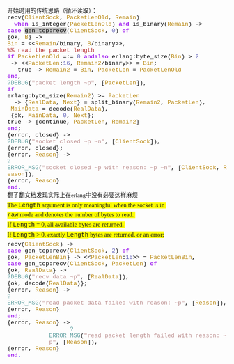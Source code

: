 <!--
author: admin
date: 2010-01-13
title: Erlang中粘包处理
tags: Erlang,粘包
category: Erlang
status: publish
summary: 	&nbsp;			开始时用的传统思路（循环读取）：				recv(ClientSock,&nbsp;PacketLenOld,&nbsp;Remain)&nbsp;		&nbsp;&nbsp;when&nbsp;is_integer(PacketLenOld)&nbsp;an
-->

<div class="Section0">
	<p class="p0" style="margin-top: 0pt; margin-bottom: 0pt">&nbsp;</p>
	<div class="Section0">
		<p class="p0" style="margin-top: 0pt; margin-bottom: 0pt"><font class="Apple-style-span" face="宋体" size="3"><span class="Apple-style-span" style="font-size: 13px"><span style="font-family: '宋体'; font-size: 10pt; mso-spacerun: 'yes'">开始时用的传统思路（循环读取）：</span><span style="font-family: '宋体'; font-size: 10pt; mso-spacerun: 'yes'"><o:p></o:p></span></span></font></p>
		<p class="p0" style="margin-top: 0pt; margin-bottom: 0pt"><font class="Apple-style-span" face="宋体" size="3"><span class="Apple-style-span" style="font-size: 13px"><span style="font-family: '宋体'; font-size: 10pt; mso-spacerun: 'yes'"><o:p></o:p></span></span></font></p>
		<p class="p0" style="margin-top: 0pt; margin-bottom: 0pt"><font class="Apple-style-span" face="宋体" size="3"><span class="Apple-style-span" style="font-size: 13px"><span style="font-family: 'courier new'; color: rgb(0,0,0); font-size: 10pt; mso-spacerun: 'yes'">recv(</span><span style="font-family: 'courier new'; color: rgb(184,134,11); font-size: 10pt; mso-spacerun: 'yes'">ClientSock</span><span style="font-family: 'courier new'; color: rgb(0,0,0); font-size: 10pt; mso-spacerun: 'yes'">,&nbsp;</span><span style="font-family: 'courier new'; color: rgb(184,134,11); font-size: 10pt; mso-spacerun: 'yes'">PacketLenOld</span><span style="font-family: 'courier new'; color: rgb(0,0,0); font-size: 10pt; mso-spacerun: 'yes'">,&nbsp;</span><span style="font-family: 'courier new'; color: rgb(184,134,11); font-size: 10pt; mso-spacerun: 'yes'">Remain</span><span style="font-family: 'courier new'; color: rgb(0,0,0); font-size: 10pt; mso-spacerun: 'yes'">)&nbsp;</span><span style="font-family: 'courier new'; font-size: 10pt; mso-spacerun: 'yes'"><o:p></o:p></span></span></font></p>
		<p class="p0" style="margin-top: 0pt; margin-bottom: 0pt"><font class="Apple-style-span" face="宋体" size="3"><span class="Apple-style-span" style="font-size: 13px"><span style="font-family: 'courier new'; color: rgb(0,0,0); font-size: 10pt; mso-spacerun: 'yes'">&nbsp;&nbsp;</span><span style="font-family: 'courier new'; color: rgb(160,32,240); font-size: 10pt; font-weight: bold; mso-spacerun: 'yes'">when</span><span style="font-family: 'courier new'; color: rgb(0,0,0); font-size: 10pt; mso-spacerun: 'yes'">&nbsp;is_integer(</span><span style="font-family: 'courier new'; color: rgb(184,134,11); font-size: 10pt; mso-spacerun: 'yes'">PacketLenOld</span><span style="font-family: 'courier new'; color: rgb(0,0,0); font-size: 10pt; mso-spacerun: 'yes'">)&nbsp;</span><span style="font-family: 'courier new'; color: rgb(160,32,240); font-size: 10pt; font-weight: bold; mso-spacerun: 'yes'">and</span><span style="font-family: 'courier new'; color: rgb(0,0,0); font-size: 10pt; mso-spacerun: 'yes'">&nbsp;is_binary(</span><span style="font-family: 'courier new'; color: rgb(184,134,11); font-size: 10pt; mso-spacerun: 'yes'">Remain</span><span style="font-family: 'courier new'; color: rgb(0,0,0); font-size: 10pt; mso-spacerun: 'yes'">)&nbsp;-&gt;</span><span style="font-family: 'courier new'; font-size: 10pt; mso-spacerun: 'yes'"><o:p></o:p></span></span></font></p>
		<p class="p0" style="margin-top: 0pt; margin-bottom: 0pt"><font class="Apple-style-span" face="宋体" size="3"><span style="font-family: 'courier new'; color: rgb(160,32,240); font-size: 10pt; font-weight: bold; mso-spacerun: 'yes'">case</span><span style="font-family: 'courier new'; color: rgb(0,0,0); font-size: 10pt; mso-spacerun: 'yes'">&nbsp;</span><span style="font-family: 'courier new'; background: rgb(192,192,192); color: rgb(0,0,0); font-size: 10pt; mso-spacerun: 'yes'">gen_tcp:recv</span><span style="font-family: 'courier new'; color: rgb(0,0,0); font-size: 10pt; mso-spacerun: 'yes'">(</span><span style="font-family: 'courier new'; color: rgb(184,134,11); font-size: 10pt; mso-spacerun: 'yes'">ClientSock</span><span style="font-family: 'courier new'; color: rgb(0,0,0); font-size: 10pt; mso-spacerun: 'yes'">,&nbsp;</span><span style="font-family: 'courier new'; color: rgb(90,90,180); font-size: 10pt; mso-spacerun: 'yes'">0</span><span style="font-family: 'courier new'; color: rgb(0,0,0); font-size: 10pt; mso-spacerun: 'yes'">)&nbsp;</span><span style="font-family: 'courier new'; color: rgb(160,32,240); font-size: 10pt; font-weight: bold; mso-spacerun: 'yes'">of</span><span style="font-family: 'courier new'; font-size: 10pt; mso-spacerun: 'yes'"><o:p></o:p></span></font></p>
		<p class="p0" style="margin-top: 0pt; margin-bottom: 0pt"><font class="Apple-style-span" face="宋体" size="3"><span style="font-family: 'courier new'; color: rgb(0,0,0); font-size: 10pt; mso-spacerun: 'yes'">{ok,&nbsp;</span><span style="font-family: 'courier new'; color: rgb(184,134,11); font-size: 10pt; mso-spacerun: 'yes'">B</span><span style="font-family: 'courier new'; color: rgb(0,0,0); font-size: 10pt; mso-spacerun: 'yes'">}&nbsp;-&gt;</span><span style="font-family: 'courier new'; font-size: 10pt; mso-spacerun: 'yes'"><o:p></o:p></span></font></p>
		<p class="p0" style="margin-top: 0pt; margin-bottom: 0pt"><font class="Apple-style-span" face="宋体" size="3"><span style="font-family: 'courier new'; color: rgb(184,134,11); font-size: 10pt; mso-spacerun: 'yes'">Bin</span><span style="font-family: 'courier new'; color: rgb(0,0,0); font-size: 10pt; mso-spacerun: 'yes'">&nbsp;=&nbsp;&lt;&lt;</span><span style="font-family: 'courier new'; color: rgb(184,134,11); font-size: 10pt; mso-spacerun: 'yes'">Remain</span><span style="font-family: 'courier new'; color: rgb(0,0,0); font-size: 10pt; mso-spacerun: 'yes'">/binary,&nbsp;</span><span style="font-family: 'courier new'; color: rgb(184,134,11); font-size: 10pt; mso-spacerun: 'yes'">B</span><span style="font-family: 'courier new'; color: rgb(0,0,0); font-size: 10pt; mso-spacerun: 'yes'">/binary&gt;&gt;,</span><span style="font-family: 'courier new'; font-size: 10pt; mso-spacerun: 'yes'"><o:p></o:p></span></font></p>
		<p class="p0" style="margin-top: 0pt; margin-bottom: 0pt"><font class="Apple-style-span" face="宋体" size="3"><span style="font-family: 'courier new'; color: rgb(178,34,34); font-size: 10pt; mso-spacerun: 'yes'">%%&nbsp;read&nbsp;the&nbsp;packet&nbsp;length</span><span style="font-family: 'courier new'; font-size: 10pt; mso-spacerun: 'yes'"><o:p></o:p></span></font></p>
		<p class="p0" style="margin-top: 0pt; margin-bottom: 0pt"><font class="Apple-style-span" face="宋体" size="3"><span style="font-family: 'courier new'; color: rgb(160,32,240); font-size: 10pt; font-weight: bold; mso-spacerun: 'yes'">if</span><span style="font-family: 'courier new'; color: rgb(0,0,0); font-size: 10pt; mso-spacerun: 'yes'">&nbsp;</span><span style="font-family: 'courier new'; color: rgb(184,134,11); font-size: 10pt; mso-spacerun: 'yes'">PacketLenOld</span><span style="font-family: 'courier new'; color: rgb(0,0,0); font-size: 10pt; mso-spacerun: 'yes'">&nbsp;=:=&nbsp;</span><span style="font-family: 'courier new'; color: rgb(90,90,180); font-size: 10pt; mso-spacerun: 'yes'">0</span><span style="font-family: 'courier new'; color: rgb(0,0,0); font-size: 10pt; mso-spacerun: 'yes'">&nbsp;</span><span style="font-family: 'courier new'; color: rgb(160,32,240); font-size: 10pt; font-weight: bold; mso-spacerun: 'yes'">andalso</span><span style="font-family: 'courier new'; color: rgb(0,0,0); font-size: 10pt; mso-spacerun: 'yes'">&nbsp;erlang:byte_size(</span><span style="font-family: 'courier new'; color: rgb(184,134,11); font-size: 10pt; mso-spacerun: 'yes'">Bin</span><span style="font-family: 'courier new'; color: rgb(0,0,0); font-size: 10pt; mso-spacerun: 'yes'">)&nbsp;&gt;&nbsp;</span><span style="font-family: 'courier new'; color: rgb(90,90,180); font-size: 10pt; mso-spacerun: 'yes'">2</span><span style="font-family: 'courier new'; font-size: 10pt; mso-spacerun: 'yes'"><o:p></o:p></span></font></p>
		<p class="p0" style="margin-top: 0pt; margin-bottom: 0pt"><font class="Apple-style-span" face="宋体" size="3"><span style="font-family: 'courier new'; color: rgb(0,0,0); font-size: 10pt; mso-spacerun: 'yes'">&nbsp;-&gt;&nbsp;&lt;&lt;</span><span style="font-family: 'courier new'; color: rgb(184,134,11); font-size: 10pt; mso-spacerun: 'yes'">PacketLen</span><span style="font-family: 'courier new'; color: rgb(0,0,0); font-size: 10pt; mso-spacerun: 'yes'">:</span><span style="font-family: 'courier new'; color: rgb(90,90,180); font-size: 10pt; mso-spacerun: 'yes'">16</span><span style="font-family: 'courier new'; color: rgb(0,0,0); font-size: 10pt; mso-spacerun: 'yes'">,&nbsp;</span><span style="font-family: 'courier new'; color: rgb(184,134,11); font-size: 10pt; mso-spacerun: 'yes'">Remain2</span><span style="font-family: 'courier new'; color: rgb(0,0,0); font-size: 10pt; mso-spacerun: 'yes'">/binary&gt;&gt;&nbsp;=&nbsp;</span><span style="font-family: 'courier new'; color: rgb(184,134,11); font-size: 10pt; mso-spacerun: 'yes'">Bin</span><span style="font-family: 'courier new'; color: rgb(0,0,0); font-size: 10pt; mso-spacerun: 'yes'">;</span><span style="font-family: 'courier new'; font-size: 10pt; mso-spacerun: 'yes'"><o:p></o:p></span></font></p>
		<p class="p0" style="margin-top: 0pt; margin-bottom: 0pt"><font class="Apple-style-span" face="宋体" size="3"><span style="font-family: 'courier new'; color: rgb(0,0,0); font-size: 10pt; mso-spacerun: 'yes'">&nbsp;&nbsp;&nbsp;true&nbsp;-&gt;&nbsp;</span><span style="font-family: 'courier new'; color: rgb(184,134,11); font-size: 10pt; mso-spacerun: 'yes'">Remain2</span><span style="font-family: 'courier new'; color: rgb(0,0,0); font-size: 10pt; mso-spacerun: 'yes'">&nbsp;=&nbsp;</span><span style="font-family: 'courier new'; color: rgb(184,134,11); font-size: 10pt; mso-spacerun: 'yes'">Bin</span><span style="font-family: 'courier new'; color: rgb(0,0,0); font-size: 10pt; mso-spacerun: 'yes'">,&nbsp;</span><span style="font-family: 'courier new'; color: rgb(184,134,11); font-size: 10pt; mso-spacerun: 'yes'">PacketLen</span><span style="font-family: 'courier new'; color: rgb(0,0,0); font-size: 10pt; mso-spacerun: 'yes'">&nbsp;=&nbsp;</span><span style="font-family: 'courier new'; color: rgb(184,134,11); font-size: 10pt; mso-spacerun: 'yes'">PacketLenOld</span><span style="font-family: 'courier new'; font-size: 10pt; mso-spacerun: 'yes'"><o:p></o:p></span></font></p>
		<p class="p0" style="margin-top: 0pt; margin-bottom: 0pt"><font class="Apple-style-span" face="宋体" size="3"><span style="font-family: 'courier new'; color: rgb(160,32,240); font-size: 10pt; font-weight: bold; mso-spacerun: 'yes'">end</span><span style="font-family: 'courier new'; color: rgb(0,0,0); font-size: 10pt; mso-spacerun: 'yes'">,</span><span style="font-family: 'courier new'; color: rgb(0,0,0); font-size: 10pt; mso-spacerun: 'yes'"> </span><span style="font-family: 'courier new'; font-size: 10pt; mso-spacerun: 'yes'"><o:p></o:p></span></font></p>
		<p class="p0" style="margin-top: 0pt; margin-bottom: 0pt"><font class="Apple-style-span" face="宋体" size="3"><span style="font-family: 'courier new'; color: rgb(95,158,160); font-size: 10pt; mso-spacerun: 'yes'">?DEBUG</span><span style="font-family: 'courier new'; color: rgb(0,0,0); font-size: 10pt; mso-spacerun: 'yes'">(</span><span style="font-family: 'courier new'; color: rgb(188,143,143); font-size: 10pt; mso-spacerun: 'yes'">&quot;packet&nbsp;length&nbsp;~p&quot;</span><span style="font-family: 'courier new'; color: rgb(0,0,0); font-size: 10pt; mso-spacerun: 'yes'">,&nbsp;[</span><span style="font-family: 'courier new'; color: rgb(184,134,11); font-size: 10pt; mso-spacerun: 'yes'">PacketLen</span><span style="font-family: 'courier new'; color: rgb(0,0,0); font-size: 10pt; mso-spacerun: 'yes'">]),</span><span style="font-family: 'courier new'; font-size: 10pt; mso-spacerun: 'yes'"><o:p></o:p></span></font></p>
		<p class="p0" style="margin-top: 0pt; margin-bottom: 0pt"><font class="Apple-style-span" face="宋体" size="3"><span style="font-family: 'courier new'; color: rgb(160,32,240); font-size: 10pt; font-weight: bold; mso-spacerun: 'yes'">if</span><span style="font-family: 'courier new'; color: rgb(0,0,0); font-size: 10pt; mso-spacerun: 'yes'">&nbsp;</span><span style="font-family: 'courier new'; font-size: 10pt; mso-spacerun: 'yes'"><o:p></o:p></span></font></p>
		<p class="p0" style="margin-top: 0pt; margin-bottom: 0pt"><font class="Apple-style-span" face="宋体" size="3"><span style="font-family: 'courier new'; color: rgb(0,0,0); font-size: 10pt; mso-spacerun: 'yes'">erlang:byte_size(</span><span style="font-family: 'courier new'; color: rgb(184,134,11); font-size: 10pt; mso-spacerun: 'yes'">Remain2</span><span style="font-family: 'courier new'; color: rgb(0,0,0); font-size: 10pt; mso-spacerun: 'yes'">)&nbsp;&gt;=&nbsp;</span><span style="font-family: 'courier new'; color: rgb(184,134,11); font-size: 10pt; mso-spacerun: 'yes'">PacketLen</span><span style="font-family: 'courier new'; font-size: 10pt; mso-spacerun: 'yes'"><o:p></o:p></span></font></p>
		<p class="p0" style="margin-top: 0pt; margin-bottom: 0pt"><font class="Apple-style-span" face="宋体" size="3"><span style="font-family: 'courier new'; color: rgb(0,0,0); font-size: 10pt; mso-spacerun: 'yes'">&nbsp;&nbsp;-&gt;&nbsp;{</span><span style="font-family: 'courier new'; color: rgb(184,134,11); font-size: 10pt; mso-spacerun: 'yes'">RealData</span><span style="font-family: 'courier new'; color: rgb(0,0,0); font-size: 10pt; mso-spacerun: 'yes'">,&nbsp;</span><span style="font-family: 'courier new'; color: rgb(184,134,11); font-size: 10pt; mso-spacerun: 'yes'">Next</span><span style="font-family: 'courier new'; color: rgb(0,0,0); font-size: 10pt; mso-spacerun: 'yes'">}&nbsp;=&nbsp;split_binary(</span><span style="font-family: 'courier new'; color: rgb(184,134,11); font-size: 10pt; mso-spacerun: 'yes'">Remain2</span><span style="font-family: 'courier new'; color: rgb(0,0,0); font-size: 10pt; mso-spacerun: 'yes'">,&nbsp;</span><span style="font-family: 'courier new'; color: rgb(184,134,11); font-size: 10pt; mso-spacerun: 'yes'">PacketLen</span><span style="font-family: 'courier new'; color: rgb(0,0,0); font-size: 10pt; mso-spacerun: 'yes'">),</span><span style="font-family: 'courier new'; font-size: 10pt; mso-spacerun: 'yes'"><o:p></o:p></span></font></p>
		<p class="p0" style="margin-top: 0pt; margin-bottom: 0pt"><font class="Apple-style-span" face="宋体" size="3"><span style="font-family: 'courier new'; color: rgb(0,0,0); font-size: 10pt; mso-spacerun: 'yes'">&nbsp;</span><span style="font-family: 'courier new'; color: rgb(184,134,11); font-size: 10pt; mso-spacerun: 'yes'">MainData</span><span style="font-family: 'courier new'; color: rgb(0,0,0); font-size: 10pt; mso-spacerun: 'yes'">&nbsp;=&nbsp;decode(</span><span style="font-family: 'courier new'; color: rgb(184,134,11); font-size: 10pt; mso-spacerun: 'yes'">RealData</span><span style="font-family: 'courier new'; color: rgb(0,0,0); font-size: 10pt; mso-spacerun: 'yes'">),</span><span style="font-family: 'courier new'; font-size: 10pt; mso-spacerun: 'yes'"><o:p></o:p></span></font></p>
		<p class="p0" style="margin-top: 0pt; margin-bottom: 0pt"><font class="Apple-style-span" face="宋体" size="3"><span style="font-family: 'courier new'; color: rgb(0,0,0); font-size: 10pt; mso-spacerun: 'yes'">&nbsp;{ok,&nbsp;</span><span style="font-family: 'courier new'; color: rgb(184,134,11); font-size: 10pt; mso-spacerun: 'yes'">MainData</span><span style="font-family: 'courier new'; color: rgb(0,0,0); font-size: 10pt; mso-spacerun: 'yes'">,&nbsp;</span><span style="font-family: 'courier new'; color: rgb(90,90,180); font-size: 10pt; mso-spacerun: 'yes'">0</span><span style="font-family: 'courier new'; color: rgb(0,0,0); font-size: 10pt; mso-spacerun: 'yes'">,&nbsp;</span><span style="font-family: 'courier new'; color: rgb(184,134,11); font-size: 10pt; mso-spacerun: 'yes'">Next</span><span style="font-family: 'courier new'; color: rgb(0,0,0); font-size: 10pt; mso-spacerun: 'yes'">};</span><span style="font-family: 'courier new'; font-size: 10pt; mso-spacerun: 'yes'"><o:p></o:p></span></font></p>
		<p class="p0" style="margin-top: 0pt; margin-bottom: 0pt"><font class="Apple-style-span" face="宋体" size="3"><span style="font-family: 'courier new'; color: rgb(0,0,0); font-size: 10pt; mso-spacerun: 'yes'">true&nbsp;-&gt;&nbsp;{continue,&nbsp;</span><span style="font-family: 'courier new'; color: rgb(184,134,11); font-size: 10pt; mso-spacerun: 'yes'">PacketLen</span><span style="font-family: 'courier new'; color: rgb(0,0,0); font-size: 10pt; mso-spacerun: 'yes'">,&nbsp;</span><span style="font-family: 'courier new'; color: rgb(184,134,11); font-size: 10pt; mso-spacerun: 'yes'">Remain2</span><span style="font-family: 'courier new'; color: rgb(0,0,0); font-size: 10pt; mso-spacerun: 'yes'">}</span><span style="font-family: 'courier new'; font-size: 10pt; mso-spacerun: 'yes'"><o:p></o:p></span></font></p>
		<p class="p0" style="margin-top: 0pt; margin-bottom: 0pt"><font class="Apple-style-span" face="宋体" size="3"><span style="font-family: 'courier new'; color: rgb(160,32,240); font-size: 10pt; font-weight: bold; mso-spacerun: 'yes'">end</span><span style="font-family: 'courier new'; color: rgb(0,0,0); font-size: 10pt; mso-spacerun: 'yes'">;</span><span style="font-family: 'courier new'; font-size: 10pt; mso-spacerun: 'yes'"><o:p></o:p></span></font></p>
		<p class="p0" style="margin-top: 0pt; margin-bottom: 0pt"><font class="Apple-style-span" face="宋体" size="3"><span style="font-family: 'courier new'; color: rgb(0,0,0); font-size: 10pt; mso-spacerun: 'yes'">{error,&nbsp;closed}&nbsp;-&gt;</span><span style="font-family: 'courier new'; font-size: 10pt; mso-spacerun: 'yes'"><o:p></o:p></span></font></p>
		<p class="p0" style="margin-top: 0pt; margin-bottom: 0pt"><font class="Apple-style-span" face="宋体" size="3"><span style="font-family: 'courier new'; color: rgb(95,158,160); font-size: 10pt; mso-spacerun: 'yes'">?DEBUG</span><span style="font-family: 'courier new'; color: rgb(0,0,0); font-size: 10pt; mso-spacerun: 'yes'">(</span><span style="font-family: 'courier new'; color: rgb(188,143,143); font-size: 10pt; mso-spacerun: 'yes'">&quot;socket&nbsp;closed&nbsp;~p&nbsp;~n&quot;</span><span style="font-family: 'courier new'; color: rgb(0,0,0); font-size: 10pt; mso-spacerun: 'yes'">,&nbsp;[</span><span style="font-family: 'courier new'; color: rgb(184,134,11); font-size: 10pt; mso-spacerun: 'yes'">ClientSock</span><span style="font-family: 'courier new'; color: rgb(0,0,0); font-size: 10pt; mso-spacerun: 'yes'">]),</span><span style="font-family: 'courier new'; font-size: 10pt; mso-spacerun: 'yes'"><o:p></o:p></span></font></p>
		<p class="p0" style="margin-top: 0pt; margin-bottom: 0pt"><font class="Apple-style-span" face="宋体" size="3"><span style="font-family: 'courier new'; color: rgb(0,0,0); font-size: 10pt; mso-spacerun: 'yes'">{error,&nbsp;closed};</span><span style="font-family: 'courier new'; font-size: 10pt; mso-spacerun: 'yes'"><o:p></o:p></span></font></p>
		<p class="p0" style="margin-top: 0pt; margin-bottom: 0pt"><font class="Apple-style-span" face="宋体" size="3"><span style="font-family: 'courier new'; color: rgb(0,0,0); font-size: 10pt; mso-spacerun: 'yes'">{error,&nbsp;</span><span style="font-family: 'courier new'; color: rgb(184,134,11); font-size: 10pt; mso-spacerun: 'yes'">Reason</span><span style="font-family: 'courier new'; color: rgb(0,0,0); font-size: 10pt; mso-spacerun: 'yes'">}&nbsp;-&gt;</span><span style="font-family: 'courier new'; font-size: 10pt; mso-spacerun: 'yes'"><o:p></o:p></span></font></p>
		<p class="p0" style="margin-top: 0pt; margin-bottom: 0pt"><font class="Apple-style-span" face="宋体" size="3"><span style="font-family: 'courier new'; color: rgb(95,158,160); font-size: 10pt; mso-spacerun: 'yes'">?ERROR_MSG</span><span style="font-family: 'courier new'; color: rgb(0,0,0); font-size: 10pt; mso-spacerun: 'yes'">(</span><span style="font-family: 'courier new'; color: rgb(188,143,143); font-size: 10pt; mso-spacerun: 'yes'">&quot;socket&nbsp;closed&nbsp;~p&nbsp;with&nbsp;reason:&nbsp;~p&nbsp;~n&quot;</span><span style="font-family: 'courier new'; color: rgb(0,0,0); font-size: 10pt; mso-spacerun: 'yes'">,&nbsp;[</span><span style="font-family: 'courier new'; color: rgb(184,134,11); font-size: 10pt; mso-spacerun: 'yes'">ClientSock</span><span style="font-family: 'courier new'; color: rgb(0,0,0); font-size: 10pt; mso-spacerun: 'yes'">,&nbsp;</span><span style="font-family: 'courier new'; color: rgb(184,134,11); font-size: 10pt; mso-spacerun: 'yes'">Reason</span><span style="font-family: 'courier new'; color: rgb(0,0,0); font-size: 10pt; mso-spacerun: 'yes'">]),</span><span style="font-family: 'courier new'; font-size: 10pt; mso-spacerun: 'yes'"><o:p></o:p></span></font></p>
		<p class="p0" style="margin-top: 0pt; margin-bottom: 0pt"><font class="Apple-style-span" face="宋体" size="3"><span style="font-family: 'courier new'; color: rgb(0,0,0); font-size: 10pt; mso-spacerun: 'yes'">{error,&nbsp;</span><span style="font-family: 'courier new'; color: rgb(184,134,11); font-size: 10pt; mso-spacerun: 'yes'">Reason</span><span style="font-family: 'courier new'; color: rgb(0,0,0); font-size: 10pt; mso-spacerun: 'yes'">}</span><span style="font-family: 'courier new'; font-size: 10pt; mso-spacerun: 'yes'"><o:p></o:p></span></font></p>
		<p class="p0" style="margin-top: 0pt; margin-bottom: 0pt"><font class="Apple-style-span" face="宋体" size="3"><span style="font-family: 'courier new'; color: rgb(160,32,240); font-size: 10pt; font-weight: bold; mso-spacerun: 'yes'">end</span><span style="font-family: 'courier new'; color: rgb(0,0,255); font-size: 10pt; mso-spacerun: 'yes'">.</span><span style="font-family: 'courier new'; color: rgb(0,0,255); font-size: 10pt; mso-spacerun: 'yes'"><o:p></o:p></span></font></p>
		<p class="p0" style="margin-top: 0pt; margin-bottom: 0pt"><font class="Apple-style-span" face="宋体" size="3"><span style="font-family: 'courier new'; color: rgb(0,0,255); font-size: 10pt; mso-spacerun: 'yes'"><o:p></o:p></span></font></p>
		<p class="p0" style="margin-top: 0pt; margin-bottom: 0pt"><font class="Apple-style-span" face="宋体" size="3"><span style="font-family: 'times new roman'; font-size: 10pt; mso-spacerun: 'yes'">翻了翻文档发现实际上在erlang中没有必要这样麻烦</span><span style="font-family: 'times new roman'; font-size: 10pt; mso-spacerun: 'yes'"><o:p></o:p></span></font></p>
		<p class="p0" style="margin-top: 0pt; margin-bottom: 0pt"><font class="Apple-style-span" face="宋体" size="3"><span style="font-family: 'times new roman'; font-size: 10pt; mso-spacerun: 'yes'"><o:p></o:p></span></font></p>
		<p class="p0" style="margin-top: 5pt; margin-bottom: 5pt"><font class="Apple-style-span" face="宋体" size="3"><span style="font-family: 'verdana'; background: rgb(255,255,0); font-size: 10.5pt; mso-spacerun: 'yes'">The&nbsp;</span><span style="font-family: 'courier'; background: rgb(255,255,0); font-size: 10.5pt; font-weight: normal; mso-spacerun: 'yes'">Length</span><span style="font-family: 'verdana'; background: rgb(255,255,0); font-size: 10.5pt; mso-spacerun: 'yes'">&nbsp;argument&nbsp;is&nbsp;only&nbsp;meaningful&nbsp;when&nbsp;the&nbsp;socket&nbsp;is&nbsp;in&nbsp;</span></font></p>
		<p class="p0" style="margin-top: 5pt; margin-bottom: 5pt"><font class="Apple-style-span" face="宋体" size="3"><span style="font-family: 'courier'; background: rgb(255,255,0); font-size: 10.5pt; font-weight: normal; mso-spacerun: 'yes'">raw</span><span style="font-family: 'verdana'; background: rgb(255,255,0); font-size: 10.5pt; mso-spacerun: 'yes'">&nbsp;mode&nbsp;and&nbsp;denotes&nbsp;the&nbsp;number&nbsp;of&nbsp;bytes&nbsp;to&nbsp;read.&nbsp;</span></font></p>
		<p class="p0" style="margin-top: 5pt; margin-bottom: 5pt"><font class="Apple-style-span" face="宋体" size="3"><span style="font-family: 'verdana'; background: rgb(255,255,0); font-size: 10.5pt; mso-spacerun: 'yes'">If&nbsp;</span><span style="font-family: 'courier'; background: rgb(255,255,0); font-size: 10.5pt; font-weight: normal; mso-spacerun: 'yes'">Length</span><span style="font-family: 'verdana'; background: rgb(255,255,0); font-size: 10.5pt; mso-spacerun: 'yes'">&nbsp;=&nbsp;0,&nbsp;all&nbsp;available&nbsp;bytes&nbsp;are&nbsp;returned.&nbsp;</span></font></p>
		<p class="p0" style="margin-top: 5pt; margin-bottom: 5pt"><font class="Apple-style-span" face="宋体" size="3"><span style="font-family: 'verdana'; background: rgb(255,255,0); font-size: 10.5pt; mso-spacerun: 'yes'">If&nbsp;</span><span style="font-family: 'courier'; background: rgb(255,255,0); font-size: 10.5pt; font-weight: normal; mso-spacerun: 'yes'">Length</span><span style="font-family: 'verdana'; background: rgb(255,255,0); font-size: 10.5pt; mso-spacerun: 'yes'">&nbsp;&gt;&nbsp;0,&nbsp;exactly&nbsp;</span><span style="font-family: 'courier'; background: rgb(255,255,0); font-size: 10.5pt; font-weight: normal; mso-spacerun: 'yes'">Length</span><span style="font-family: 'verdana'; background: rgb(255,255,0); font-size: 10.5pt; mso-spacerun: 'yes'">&nbsp;bytes&nbsp;are&nbsp;returned,&nbsp;or&nbsp;an&nbsp;error;</span><span style="font-family: 'verdana'; font-size: 10.5pt; mso-spacerun: 'yes'"><o:p></o:p></span></font></p>
		<p class="p0" style="margin-top: 0pt; margin-bottom: 0pt"><font class="Apple-style-span" face="宋体" size="3"><span style="font-family: '宋体'; color: rgb(0,0,255); font-size: 10pt; mso-spacerun: 'yes'"><o:p></o:p></span></font></p>
		<p class="p0" style="margin-top: 0pt; margin-bottom: 0pt"><font class="Apple-style-span" face="宋体" size="3"><span style="font-family: 'courier new'; color: rgb(0,0,0); font-size: 10pt; mso-spacerun: 'yes'">recv(</span><span style="font-family: 'courier new'; color: rgb(184,134,11); font-size: 10pt; mso-spacerun: 'yes'">ClientSock</span><span style="font-family: 'courier new'; color: rgb(0,0,0); font-size: 10pt; mso-spacerun: 'yes'">)&nbsp;-&gt;</span><span style="font-family: 'courier new'; font-size: 10pt; mso-spacerun: 'yes'"><o:p></o:p></span></font></p>
		<p class="p0" style="margin-top: 0pt; margin-bottom: 0pt"><font class="Apple-style-span" face="宋体" size="3"><span style="font-family: 'courier new'; color: rgb(160,32,240); font-size: 10pt; font-weight: bold; mso-spacerun: 'yes'">case</span><span style="font-family: 'courier new'; color: rgb(0,0,0); font-size: 10pt; mso-spacerun: 'yes'">&nbsp;gen_tcp:recv(</span><span style="font-family: 'courier new'; color: rgb(184,134,11); font-size: 10pt; mso-spacerun: 'yes'">ClientSock</span><span style="font-family: 'courier new'; color: rgb(0,0,0); font-size: 10pt; mso-spacerun: 'yes'">,&nbsp;</span><span style="font-family: 'courier new'; color: rgb(90,90,180); font-size: 10pt; mso-spacerun: 'yes'">2</span><span style="font-family: 'courier new'; color: rgb(0,0,0); font-size: 10pt; mso-spacerun: 'yes'">)&nbsp;</span><span style="font-family: 'courier new'; color: rgb(160,32,240); font-size: 10pt; font-weight: bold; mso-spacerun: 'yes'">of</span><span style="font-family: 'courier new'; font-size: 10pt; mso-spacerun: 'yes'"><o:p></o:p></span></font></p>
		<p class="p0" style="margin-top: 0pt; margin-bottom: 0pt"><font class="Apple-style-span" face="宋体" size="3"><span style="font-family: 'courier new'; color: rgb(0,0,0); font-size: 10pt; mso-spacerun: 'yes'">{ok,&nbsp;</span><span style="font-family: 'courier new'; color: rgb(184,134,11); font-size: 10pt; mso-spacerun: 'yes'">PacketLenBin</span><span style="font-family: 'courier new'; color: rgb(0,0,0); font-size: 10pt; mso-spacerun: 'yes'">}&nbsp;-&gt;&nbsp;&lt;&lt;</span><span style="font-family: 'courier new'; color: rgb(184,134,11); font-size: 10pt; mso-spacerun: 'yes'">PacketLen</span><span style="font-family: 'courier new'; color: rgb(0,0,0); font-size: 10pt; mso-spacerun: 'yes'">:</span><span style="font-family: 'courier new'; color: rgb(90,90,180); font-size: 10pt; mso-spacerun: 'yes'">16</span><span style="font-family: 'courier new'; color: rgb(0,0,0); font-size: 10pt; mso-spacerun: 'yes'">&gt;&gt;&nbsp;=&nbsp;</span><span style="font-family: 'courier new'; color: rgb(184,134,11); font-size: 10pt; mso-spacerun: 'yes'">PacketLenBin</span><span style="font-family: 'courier new'; color: rgb(0,0,0); font-size: 10pt; mso-spacerun: 'yes'">,</span><span style="font-family: 'courier new'; font-size: 10pt; mso-spacerun: 'yes'"><o:p></o:p></span></font></p>
		<p class="p0" style="margin-top: 0pt; margin-bottom: 0pt"><font class="Apple-style-span" face="宋体" size="3"><span style="font-family: 'courier new'; color: rgb(160,32,240); font-size: 10pt; font-weight: bold; mso-spacerun: 'yes'">case</span><span style="font-family: 'courier new'; color: rgb(0,0,0); font-size: 10pt; mso-spacerun: 'yes'">&nbsp;gen_tcp:recv(</span><span style="font-family: 'courier new'; color: rgb(184,134,11); font-size: 10pt; mso-spacerun: 'yes'">ClientSock</span><span style="font-family: 'courier new'; color: rgb(0,0,0); font-size: 10pt; mso-spacerun: 'yes'">,&nbsp;</span><span style="font-family: 'courier new'; color: rgb(184,134,11); font-size: 10pt; mso-spacerun: 'yes'">PacketLen</span><span style="font-family: 'courier new'; color: rgb(0,0,0); font-size: 10pt; mso-spacerun: 'yes'">)&nbsp;</span><span style="font-family: 'courier new'; color: rgb(160,32,240); font-size: 10pt; font-weight: bold; mso-spacerun: 'yes'">of</span><span style="font-family: 'courier new'; font-size: 10pt; mso-spacerun: 'yes'"><o:p></o:p></span></font></p>
		<p class="p0" style="margin-top: 0pt; margin-bottom: 0pt"><font class="Apple-style-span" face="宋体" size="3"><span style="font-family: 'courier new'; color: rgb(0,0,0); font-size: 10pt; mso-spacerun: 'yes'">{ok,&nbsp;</span><span style="font-family: 'courier new'; color: rgb(184,134,11); font-size: 10pt; mso-spacerun: 'yes'">RealData</span><span style="font-family: 'courier new'; color: rgb(0,0,0); font-size: 10pt; mso-spacerun: 'yes'">}&nbsp;-&gt;</span><span style="font-family: 'courier new'; font-size: 10pt; mso-spacerun: 'yes'"><o:p></o:p></span></font></p>
		<p class="p0" style="margin-top: 0pt; margin-bottom: 0pt"><font class="Apple-style-span" face="宋体" size="3"><span style="font-family: 'courier new'; color: rgb(95,158,160); font-size: 10pt; mso-spacerun: 'yes'">?DEBUG</span><span style="font-family: 'courier new'; color: rgb(0,0,0); font-size: 10pt; mso-spacerun: 'yes'">(</span><span style="font-family: 'courier new'; color: rgb(188,143,143); font-size: 10pt; mso-spacerun: 'yes'">&quot;recv&nbsp;data&nbsp;~p&quot;</span><span style="font-family: 'courier new'; color: rgb(0,0,0); font-size: 10pt; mso-spacerun: 'yes'">,&nbsp;[</span><span style="font-family: 'courier new'; color: rgb(184,134,11); font-size: 10pt; mso-spacerun: 'yes'">RealData</span><span style="font-family: 'courier new'; color: rgb(0,0,0); font-size: 10pt; mso-spacerun: 'yes'">]),</span><span style="font-family: 'courier new'; font-size: 10pt; mso-spacerun: 'yes'"><o:p></o:p></span></font></p>
		<p class="p0" style="margin-top: 0pt; margin-bottom: 0pt"><font class="Apple-style-span" face="宋体" size="3"><span style="font-family: 'courier new'; color: rgb(0,0,0); font-size: 10pt; mso-spacerun: 'yes'">{ok,&nbsp;decode(</span><span style="font-family: 'courier new'; color: rgb(184,134,11); font-size: 10pt; mso-spacerun: 'yes'">RealData</span><span style="font-family: 'courier new'; color: rgb(0,0,0); font-size: 10pt; mso-spacerun: 'yes'">)};</span><span style="font-family: 'courier new'; font-size: 10pt; mso-spacerun: 'yes'"><o:p></o:p></span></font></p>
		<p class="p0" style="margin-top: 0pt; margin-bottom: 0pt"><font class="Apple-style-span" face="宋体" size="3"><span style="font-family: 'courier new'; color: rgb(0,0,0); font-size: 10pt; mso-spacerun: 'yes'">{error,&nbsp;</span><span style="font-family: 'courier new'; color: rgb(184,134,11); font-size: 10pt; mso-spacerun: 'yes'">Reason</span><span style="font-family: 'courier new'; color: rgb(0,0,0); font-size: 10pt; mso-spacerun: 'yes'">}&nbsp;-&gt;</span><span style="font-family: 'courier new'; font-size: 10pt; mso-spacerun: 'yes'"><o:p></o:p></span></font></p>
		<p class="p0" style="margin-top: 0pt; margin-bottom: 0pt"><font class="Apple-style-span" face="宋体" size="3"><span style="font-family: 'courier new'; color: rgb(95,158,160); font-size: 10pt; mso-spacerun: 'yes'">?ERROR_MSG</span><span style="font-family: 'courier new'; color: rgb(0,0,0); font-size: 10pt; mso-spacerun: 'yes'">(</span><span style="font-family: 'courier new'; color: rgb(188,143,143); font-size: 10pt; mso-spacerun: 'yes'">&quot;read&nbsp;packet&nbsp;data&nbsp;failed&nbsp;with&nbsp;reason:&nbsp;~p&quot;</span><span style="font-family: 'courier new'; color: rgb(0,0,0); font-size: 10pt; mso-spacerun: 'yes'">,&nbsp;[</span><span style="font-family: 'courier new'; color: rgb(184,134,11); font-size: 10pt; mso-spacerun: 'yes'">Reason</span><span style="font-family: 'courier new'; color: rgb(0,0,0); font-size: 10pt; mso-spacerun: 'yes'">]),</span><span style="font-family: 'courier new'; font-size: 10pt; mso-spacerun: 'yes'"><o:p></o:p></span></font></p>
		<p class="p0" style="margin-top: 0pt; margin-bottom: 0pt"><font class="Apple-style-span" face="宋体" size="3"><span style="font-family: 'courier new'; color: rgb(0,0,0); font-size: 10pt; mso-spacerun: 'yes'">{error,&nbsp;</span><span style="font-family: 'courier new'; color: rgb(184,134,11); font-size: 10pt; mso-spacerun: 'yes'">Reason</span><span style="font-family: 'courier new'; color: rgb(0,0,0); font-size: 10pt; mso-spacerun: 'yes'">}</span><span style="font-family: 'courier new'; font-size: 10pt; mso-spacerun: 'yes'"><o:p></o:p></span></font></p>
		<p class="p0" style="margin-top: 0pt; margin-bottom: 0pt"><font class="Apple-style-span" face="宋体" size="3"><span style="font-family: 'courier new'; color: rgb(160,32,240); font-size: 10pt; font-weight: bold; mso-spacerun: 'yes'">end</span><span style="font-family: 'courier new'; color: rgb(0,0,0); font-size: 10pt; mso-spacerun: 'yes'">;</span><span style="font-family: 'courier new'; font-size: 10pt; mso-spacerun: 'yes'"><o:p></o:p></span></font></p>
		<p class="p0" style="margin-top: 0pt; margin-bottom: 0pt"><font class="Apple-style-span" face="宋体" size="3"><span style="font-family: 'courier new'; color: rgb(0,0,0); font-size: 10pt; mso-spacerun: 'yes'">{error,&nbsp;</span><span style="font-family: 'courier new'; color: rgb(184,134,11); font-size: 10pt; mso-spacerun: 'yes'">Reason</span><span style="font-family: 'courier new'; color: rgb(0,0,0); font-size: 10pt; mso-spacerun: 'yes'">}&nbsp;-&gt;&nbsp;</span><span style="font-family: 'courier new'; color: rgb(0,0,0); font-size: 10pt; mso-spacerun: 'yes'"><o:p></o:p></span></font></p>
		<p class="p0" style="margin-top: 0pt; text-indent: 36pt; margin-bottom: 0pt; margin-left: 72pt"><font class="Apple-style-span" face="宋体" size="3"><span style="font-family: 'courier new'; color: rgb(95,158,160); font-size: 10pt; mso-spacerun: 'yes'">?ERROR_MSG</span><span style="font-family: 'courier new'; color: rgb(0,0,0); font-size: 10pt; mso-spacerun: 'yes'">(</span><span style="font-family: 'courier new'; color: rgb(188,143,143); font-size: 10pt; mso-spacerun: 'yes'">&quot;read&nbsp;packet&nbsp;length&nbsp;failed&nbsp;with&nbsp;reason:&nbsp;~p&quot;</span><span style="font-family: 'courier new'; color: rgb(0,0,0); font-size: 10pt; mso-spacerun: 'yes'">,&nbsp;[</span><span style="font-family: 'courier new'; color: rgb(184,134,11); font-size: 10pt; mso-spacerun: 'yes'">Reason</span><span style="font-family: 'courier new'; color: rgb(0,0,0); font-size: 10pt; mso-spacerun: 'yes'">]),</span><span style="font-family: 'courier new'; font-size: 10pt; mso-spacerun: 'yes'"><o:p></o:p></span></font></p>
		<p class="p0" style="margin-top: 0pt; margin-bottom: 0pt"><font class="Apple-style-span" face="宋体" size="3"><span style="font-family: 'courier new'; color: rgb(0,0,0); font-size: 10pt; mso-spacerun: 'yes'">{error,&nbsp;</span><span style="font-family: 'courier new'; color: rgb(184,134,11); font-size: 10pt; mso-spacerun: 'yes'">Reason</span><span style="font-family: 'courier new'; color: rgb(0,0,0); font-size: 10pt; mso-spacerun: 'yes'">}</span><span style="font-family: 'courier new'; font-size: 10pt; mso-spacerun: 'yes'"><o:p></o:p></span></font></p>
		<p class="p0" style="margin-top: 0pt; margin-bottom: 0pt"><font class="Apple-style-span" face="宋体" size="3"><span style="font-family: 'courier new'; color: rgb(160,32,240); font-size: 10pt; font-weight: bold; mso-spacerun: 'yes'">end</span><span style="font-family: 'courier new'; color: rgb(0,0,255); font-size: 10pt; mso-spacerun: 'yes'">.</span><span style="font-family: 'courier new'; color: rgb(0,0,255); font-size: 10pt; mso-spacerun: 'yes'"><o:p></o:p></span></font></p>
	</div>
</div>

